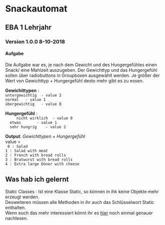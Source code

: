 # Snackautomat
## EBA 1 Lehrjahr 
### Version 1.0.0 	8-10-2018
#### Aufgabe 
Die Aufgabe war es, je nach dem Gewicht und des Hungergefühles einen Snack/ eine Mahlzeit auszugeben.
Der Gewichttyp und das Hungergefühl sollen über radiobuttons in Groupboxen ausgewählt werden.
Je größer der Wert von Gewichttyp + Hungergefühl desto mehr gibt es zu essen.



**Gewichittypen** :<br>
```untergewichtig  - value 2``` <br>
```normal 	- value 1``` <br>
```übergewichtig   - value 0```

**Hungergefühl**  :<br>
``` 	nicht wirklich  - value 0``` <br>
		   ```	etwas 		- value 1``` <br>
		   ```	sehr hungrig	- value 2```

**Output**: 
*Gewichttypen + Hungergefühl* <br>
value = <br>
```	0 : Salad``` <br>
		```1 : Salad with meat``` <br>
		```2 : French with bread rolls``` <br>
		```3 : Bratwurst with bread rolls``` <br>
		```4 : Extra large Döner with cheese```
		
		
## Was hab ich gelernt

Static Classes :
Ist eine Klasse Static, so können in ihk keine Objekte mehr erzeugt werden. <br>
Desweiteren müssen alle Methoden in ihr auch das Schlüsselwort Static enthalten. <br> 
Wenn euch das mehr interessiert könnt ihr es [hier](https://docs.microsoft.com/de-de/dotnet/csharp/programming-guide/classes-and-structs/static-classes-and-static-class-members) noch einmal genauer nachlesen.


